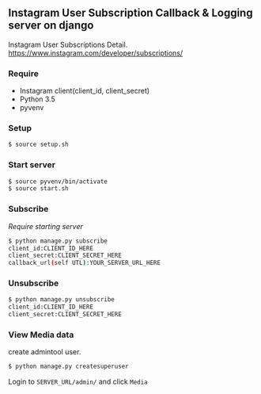## Instagram User Subscription Callback & Logging server on django

Instagram User Subscriptions Detail.
https://www.instagram.com/developer/subscriptions/


### Require
* Instagram client(client_id, client_secret)  
* Python 3.5  
* pyvenv  

### Setup
```sh
$ source setup.sh
```

### Start server
```sh
$ source pyvenv/bin/activate
$ source start.sh
```

### Subscribe
*Require starting server*
```sh
$ python manage.py subscribe
client_id:CLIENT_ID_HERE
client_secret:CLIENT_SECRET_HERE
callback_url(self UTL):YOUR_SERVER_URL_HERE
```

### Unsubscribe
```sh
$ python manage.py unsubscribe
client_id:CLIENT_ID_HERE
client_secret:CLIENT_SECRET_HERE
```

### View Media data
create admintool user.
```sh
$ python manage.py createsuperuser
```
Login to `SERVER_URL/admin/` and click `Media`